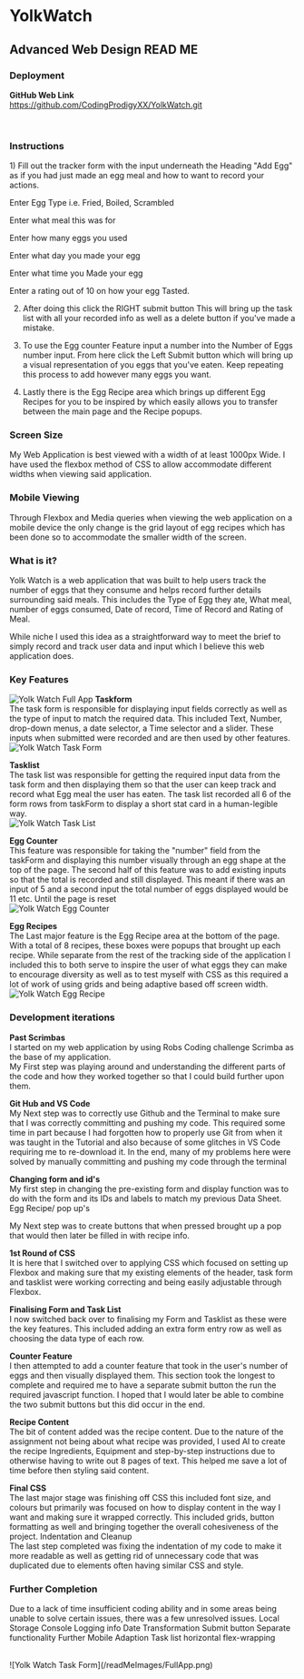 # YolkWatch

## Advanced Web Design READ ME

### Deployment
**GitHub Web Link**
<br>
https://github.com/CodingProdigyXX/YolkWatch.git

<br>

### Instructions
<p>1) Fill out the tracker form with the input underneath the Heading "Add Egg" as if you had just made an egg meal and how to want to record your actions.</p>
	
<p>Enter Egg Type i.e. Fried, Boiled, Scrambled</p>
<p>Enter what meal this was for</p>
<p>Enter how many eggs you used</p>
<p>Enter what day you made your egg</p>
<p>Enter what time you Made your egg</p>
<p>Enter a rating out of 10 on how your egg Tasted.</p>

2) After doing this click the RIGHT submit button
This will bring up the task list with all your recorded info as well as a delete button if you've made a mistake.

3) To use the Egg counter Feature input a number into the Number of Eggs number input. From here click the Left Submit button which will bring up a visual representation of you eggs that you've eaten. Keep repeating this process to add however many eggs you want.

4) Lastly there is the Egg Recipe area which brings up different Egg Recipes for you to be inspired by which easily allows you to transfer between the main page and the Recipe popups.

### Screen Size<br>
My Web Application is best viewed with a width of at least 1000px Wide. I have used the flexbox method of CSS to allow accommodate different widths when viewing said application.

### Mobile Viewing
Through Flexbox and Media queries when viewing the web application on a mobile device the only change is the grid layout of egg recipes which has been done so to accommodate the smaller width of the screen.

### What is it?
Yolk Watch is a web application that was built to help users track the number of eggs that they consume and helps record further details surrounding said meals. This includes the Type of Egg they ate, What meal, number of eggs consumed, Date of record, Time of Record and Rating of Meal.

While niche I used this idea as a straightforward way to meet the brief to simply record and track user data and input which I believe this web application does.

### Key Features
![Yolk Watch Full App](/readMeImages/FullApp.png)
**Taskform**<br>
The task form is responsible for displaying input fields correctly as well as the type of input to match the required data. This included Text, Number, drop-down menus, a date selector, a Time selector and a slider. These inputs when submitted were recorded and are then used by other features.
<br>
![Yolk Watch Task Form](/readMeImages/TaskForm.png)



**Tasklist**<br>
The task list was responsible for getting the required input data from the task form and then displaying them so that the user can keep track and record what Egg meal the user has eaten. The task list recorded all 6 of the form rows from taskForm to display a short stat card in a human-legible way.
<br>
![Yolk Watch Task List](/readMeImages/TaskList.png)

**Egg Counter**<br>
This feature was responsible for taking the "number" field from the taskForm and displaying this number visually through an egg shape at the top of the page. The second half of this feature was to add existing inputs so that the total is recorded and still displayed. This meant if there was an input of 5 and a second input the total number of eggs displayed would be 11 etc. Until the page is reset
<br>
![Yolk Watch Egg Counter](/readMeImages/EggCounter.png)

**Egg Recipes**<br>
The Last major feature is the Egg Recipe area at the bottom of the page. With a total of 8 recipes, these boxes were popups that brought up each recipe. While separate from the rest of the tracking side of the application I included this to both serve to inspire the user of what eggs they can make to encourage diversity as well as to test myself with CSS as this required a lot of work of using grids and being adaptive based off screen width.
<br>
![Yolk Watch Egg Recipe](/readMeImages/EggRecipe.png)

### Development iterations<br>
**Past Scrimbas**<br>
I started on my web application by using Robs Coding challenge Scrimba as the base of my application. 
<br>
My First step was playing around and understanding the different parts of the code and how they worked together so that I could build further upon them.

**Git Hub and VS Code**<br>
My Next step was to correctly use Github and the Terminal to make sure that I was correctly committing and pushing my code. This required some time in part because I had forgotten how to properly use Git from when it was taught in the Tutorial and also because of some glitches in VS Code requiring me to re-download it. In the end, many of my problems here were solved by manually committing and pushing my code through the terminal

**Changing form and id's**<br>
My first step in changing the pre-existing form and display function was to do with the form and its IDs and labels to match my previous Data Sheet.
Egg Recipe/ pop up's
<br>

My Next step was to create buttons that when pressed brought up a pop that would then later be filled in with recipe info.

**1st Round of CSS**<br>
It is here that I switched over to applying CSS which focused on setting up Flexbox and making sure that my existing elements of the header, task form and tasklist were working correcting and being easily adjustable through Flexbox. 

**Finalising Form and Task List**<br>
I now switched back over to finalising my Form and Tasklist as these were the key features. This included adding an extra form entry row as well as choosing the data type of each row.

**Counter Feature**<br>
I then attempted to add a counter feature that took in the user's number of eggs and then visually displayed them. This section took the longest to complete and required me to have a separate submit button the run the required javascript function. I hoped that I would later be able to combine the two submit buttons but this did occur in the end.

**Recipe Content**<br>
The bit of content added was the recipe content. Due to the nature of the assignment not being about what recipe was provided, I used AI to create the recipe Ingredients, Equipment and step-by-step instructions due to otherwise having to write out 8 pages of text. This helped me save a lot of time before then styling said content.

**Final CSS**<br>
The last major stage was finishing off CSS this included font size, and colours but primarily was focused on how to display content in the way I want and making sure it wrapped correctly. This included grids, button formatting as well and bringing together the overall cohesiveness of the project.
Indentation and Cleanup
<br>
The last step completed was fixing the indentation of my code to make it more readable as well as getting rid of unnecessary code that was duplicated due to elements often having similar CSS and style.
<br>



### Further Completion<br>
Due to a lack of time insufficient coding ability and in some areas being unable to solve certain issues, there was a few unresolved issues.
Local Storage
Console Logging info
Date Transformation
Submit button Separate functionality
Further Mobile Adaption
Task list horizontal flex-wrapping

<br>
![Yolk Watch Task Form](/readMeImages/FullApp.png)
